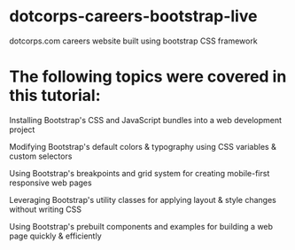 # dotcorps-careers-bootstrap-live
dotcorps.com careers website built using bootstrap CSS framework

# The following topics were covered in this tutorial:

Installing Bootstrap's CSS and JavaScript bundles into a web development project

Modifying Bootstrap's default colors & typography using CSS variables & custom selectors

Using Bootstrap's breakpoints and grid system for creating mobile-first responsive web pages

Leveraging Bootstrap's utility classes for applying layout & style changes without writing CSS

Using Bootstrap's prebuilt components and examples for building a web page quickly & efficiently
